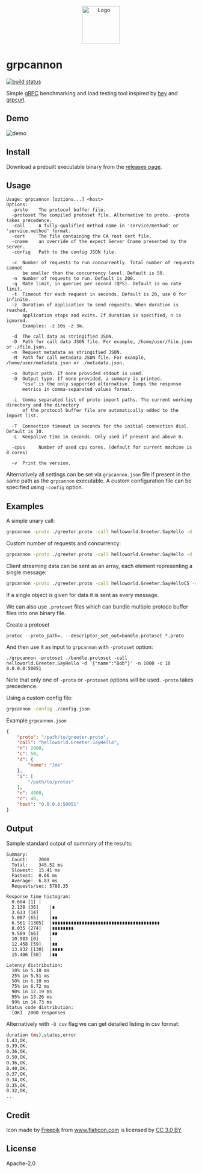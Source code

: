 <div align="center">
	<br>
	<img src="green_fwd2.svg" alt="Logo" width="100">
	<br>
</div>

# grpcannon

[![build status](https://img.shields.io/travis/bojand/grpcannon/master.svg?style=flat-square)](https://travis-ci.org/bojand/grpcannon)

Simple [gRPC](http://grpc.io/) benchmarking and load testing tool inspired by [hey](https://github.com/rakyll/hey/) and [grpcurl](https://github.com/fullstorydev/grpcurl).

## Demo

![demo](grpcannon.gif)

## Install

Download a prebuilt executable binary from the [releases page](https://github.com/bojand/grpcannon/releases).

## Usage

```
Usage: grpcannon [options...] <host>
Options:
  -proto	The protocol buffer file.
  -protoset The compiled protoset file. Alternative to proto. -proto takes precedence.
  -call		A fully-qualified method name in 'service/method' or 'service.method' format.
  -cert		The file containing the CA root cert file.
  -cname	an override of the expect Server Cname presented by the server.
  -config	Path to the config JSON file.

  -c  Number of requests to run concurrently. Total number of requests cannot
	  be smaller than the concurrency level. Default is 50.
  -n  Number of requests to run. Default is 200.
  -q  Rate limit, in queries per second (QPS). Default is no rate limit.
  -t  Timeout for each request in seconds. Default is 20, use 0 for infinite.
  -z  Duration of application to send requests. When duration is reached,
      application stops and exits. If duration is specified, n is ignored.
      Examples: -z 10s -z 3m.

  -d  The call data as stringified JSON.
  -D  Path for call data JSON file. For example, /home/user/file.json or ./file.json.
  -m  Request metadata as stringified JSON.
  -M  Path for call metadata JSON file. For example, /home/user/metadata.json or ./metadata.json.

  -o  Output path. If none provided stdout is used.
  -O  Output type. If none provided, a summary is printed.
      "csv" is the only supported alternative. Dumps the response
	  metrics in comma-separated values format.

  -i  Comma separated list of proto import paths. The current working directory and the directory
	  of the protocol buffer file are automatically added to the import list.

  -T  Connection timeout in seconds for the initial connection dial. Default is 10.
  -L  Keepalive time in seconds. Only used if present and above 0.

  -cpus		Number of used cpu cores. (default for current machine is 8 cores)

  -v  Print the version.
```

Alternatively all settings can be set via `grpcannon.json` file if present in the same path as the `grpcannon` executable. A custom configuration file can be specified using `-config` option.

## Examples

A simple unary call:

```sh
grpcannon -proto ./greeter.proto -call helloworld.Greeter.SayHello -d '{"name":"Joe"}' 0.0.0.0:50051
```

Custom number of requests and concurrency:

```sh
grpcannon -proto ./greeter.proto -call helloworld.Greeter.SayHello -d '{"name":"Joe"}' -n 2000 -c 20 0.0.0.0:50051
```

Client streaming data can be sent as an array, each element representing a single message:

```sh
grpcannon -proto ./greeter.proto -call helloworld.Greeter.SayHelloCS -d '[{"name":"Joe"},{"name":"Kate"},{"name":"Sara"}]' 0.0.0.0:50051
```

If a single object is given for data it is sent as every message.

We can also use `.protoset` files which can bundle multiple protoco buffer files into one binary file.

Create a protoset

```
protoc --proto_path=. --descriptor_set_out=bundle.protoset *.proto
```

And then use it as input to `grpcannon` with `-protoset` option:

```
./grpcannon -protoset ./bundle.protoset -call helloworld.Greeter.SayHello -d '{"name":"Bob"}' -n 1000 -c 10 0.0.0.0:50051
```

Note that only one of `-proto` or `-protoset` options will be used. `-proto` takes precedence.

Using a custom config file:

```sh
grpcannon -config ./config.json
```

Example `grpcannon.json`

```json
{
    "proto": "/path/to/greeter.proto",
    "call": "helloworld.Greeter.SayHello",
    "n": 2000,
    "c": 50,
    "d": {
        "name": "Joe"
    },
    "i": [
        "/path/to/protos"
    ],
    "n": 4000,
    "c": 40,
    "host": "0.0.0.0:50051"
}
```

## Output

Sample standard output of summary of the results:

```
Summary:
  Count:	2000
  Total:	345.52 ms
  Slowest:	15.41 ms
  Fastest:	0.66 ms
  Average:	6.83 ms
  Requests/sec:	5788.35

Response time histogram:
  0.664 [1]	|
  2.138 [36]	|∎
  3.613 [14]	|
  5.087 [65]	|∎∎
  6.561 [1305]	|∎∎∎∎∎∎∎∎∎∎∎∎∎∎∎∎∎∎∎∎∎∎∎∎∎∎∎∎∎∎∎∎∎∎∎∎∎∎∎∎
  8.035 [274]	|∎∎∎∎∎∎∎∎
  9.509 [66]	|∎∎
  10.983 [0]	|
  12.458 [59]	|∎∎
  13.932 [130]	|∎∎∎∎
  15.406 [50]	|∎∎

Latency distribution:
  10% in 5.18 ms
  25% in 5.51 ms
  50% in 6.10 ms
  75% in 6.72 ms
  90% in 12.19 ms
  95% in 13.26 ms
  99% in 14.73 ms
Status code distribution:
  [OK]	2000 responses
```

Alternatively with `-O csv` flag we can get detailed listing in csv format:

```sh
duration (ms),status,error
1.43,OK,
0.39,OK,
0.36,OK,
0.50,OK,
0.36,OK,
0.40,OK,
0.37,OK,
0.34,OK,
0.35,OK,
0.32,OK,
...
```

## Credit

Icon made by <a href="http://www.freepik.com" title="Freepik">Freepik</a> from <a href="https://www.flaticon.com/" title="Flaticon">www.flaticon.com</a> is licensed by <a href="http://creativecommons.org/licenses/by/3.0/" title="Creative Commons BY 3.0" target="_blank">CC 3.0 BY</a>

## License

Apache-2.0
